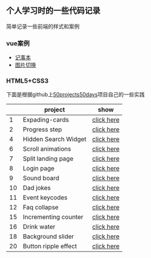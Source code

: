## 个人学习时的一些代码记录
简单记录一些前端的样式和案例
### vue案例
* [记事本](https://wink-ly.github.io/Web/Vue/记事本/index.html)
* [图片切换](https://wink-ly.github.io/Web/Vue/图片切换/vue.html)

### HTML5+CSS3
下面是根据github上[50projects50days](https://github.com/bradtraversy/50projects50days)项目自己的一些实践

| |project|show|
|--|--|--|
| 1 | Expading-cards | [click here](https://wink-ly.github.io/Web/Web/1.Expanding-cards/index.html) |
| 2 | Progress step | [click here](https://wink-ly.github.io/Web/Web/2.Progess%20step/index.html) |
| 4 | Hidden Search Widget | [click here](https://wink-ly.github.io/Web/Web/4.Hidden%20search/index.html) |
| 6 | Scroll animations | [click here](https://wink-ly.github.io/Web/Web/6.Scroll%20animation/index.html) |
| 7 | Split landing page | [click here](https://wink-ly.github.io/Web/Web/7.Split%20landing%20page/index.html) |
| 8 | Login page | [click here](https://wink-ly.github.io/Web/Web/8.Login%20page/index.html) |
| 9 | Sound board | [click here](https://wink-ly.github.io/Web/Web/9.Sound%20board/index.html) |
| 10 | Dad jokes | [click here](https://wink-ly.github.io/Web/Web/10.Dad%20jokes/index.html) |
| 11 | Event keycodes | [click here](https://wink-ly.github.io/Web/Web/11.Event%20keycodes/index.html)|
| 12 | Faq collapse | [click here](https://wink-ly.github.io/Web/Web/12.Faq%20collapse/index.html) |
| 15 | Incrementing counter | [click here](https://wink-ly.github.io/Web/Web/15.Incrementing%20counter/index.html) |
| 16 | Drink water | [click here](https://wink-ly.github.io/Web/Web/16.Drink%20water/index.html) |
| 18 | Background slider | [click here](https://wink-ly.github.io/Web/Web/18.Background%20slider/index.html) |
| 20 | Button ripple effect | [click here](https://wink-ly.github.io/Web/Web/20.Button%20ripple%20effect/index.html) |
